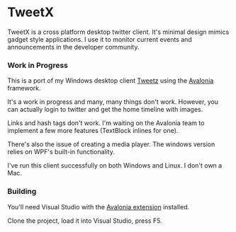 # TweetX

TweetX is a cross platform desktop twitter client. It's minimal design mimics gadget style applications. I use it to monitor current events and announcements in the developer community.

### Work in Progress

This is a port of my Windows desktop client [Tweetz](https://github.com/mike-ward/tweetz) using the [Avalonia](http://avaloniaui.net/) framework. 

It's a work in progress and many, many things don't work. However, you can actually login to twitter and get the home timeline with images.

Links and hash tags don't work. I'm waiting on the Avalonia team to implement a few more features (TextBlock inlines for one).

There's also the issue of creating a media player. The windows version relies on WPF's built-in functionality.

I've run this client successfully on both Windows and Linux. I don't own a Mac.

### Building

You'll need Visual Studio with the [Avalonia extension](https://marketplace.visualstudio.com/items?itemName=AvaloniaTeam.AvaloniaforVisualStudio) installed.

Clone the project, load it into Visual Studio, press F5.

